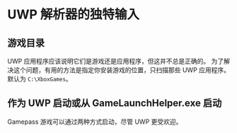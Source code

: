 # UWP 解析器的独特输入

## 游戏目录

UWP 应用程序应该说明它们是游戏还是应用程序，但这并不总是正确的。 为了解决这个问题，有用的方法是指定你安装游戏的位置，只扫描那些 UWP 应用程序。 默认为 `C:\XboxGames`。

## 作为 UWP 启动或从 GameLaunchHelper.exe 启动

Gamepass 游戏可以通过两种方式启动，尽管 UWP 更受欢迎。